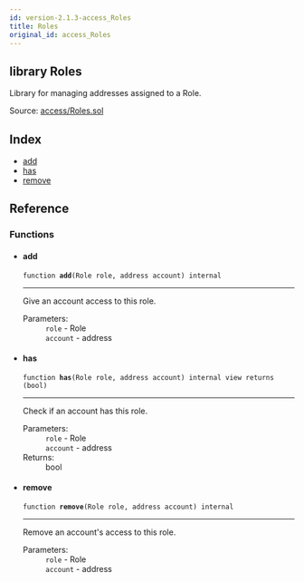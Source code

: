 ```yaml
---
id: version-2.1.3-access_Roles
title: Roles
original_id: access_Roles
---
```


<div class="contract-doc"><div class="contract"><h2 class="contract-header"><span class="contract-kind">library</span> Roles</h2><p class="description">Library for managing addresses assigned to a Role.</p><div class="source">Source: <a href="https://github.com/OpenZeppelin/zeppelin-solidity/blob/v2.1.3/contracts/access/Roles.sol" target="_blank">access/Roles.sol</a></div></div><div class="index"><h2>Index</h2><ul><li><a href="access_Roles.html#add">add</a></li><li><a href="access_Roles.html#has">has</a></li><li><a href="access_Roles.html#remove">remove</a></li></ul></div><div class="reference"><h2>Reference</h2><div class="functions"><h3>Functions</h3><ul><li><div class="item function"><span id="add" class="anchor-marker"></span><h4 class="name">add</h4><div class="body"><code class="signature">function <strong>add</strong><span>(Role role, address account) </span><span>internal </span></code><hr/><div class="description"><p>Give an account access to this role.</p></div><dl><dt><span class="label-parameters">Parameters:</span></dt><dd><div><code>role</code> - Role</div><div><code>account</code> - address</div></dd></dl></div></div></li><li><div class="item function"><span id="has" class="anchor-marker"></span><h4 class="name">has</h4><div class="body"><code class="signature">function <strong>has</strong><span>(Role role, address account) </span><span>internal </span><span>view </span><span>returns  (bool) </span></code><hr/><div class="description"><p>Check if an account has this role.</p></div><dl><dt><span class="label-parameters">Parameters:</span></dt><dd><div><code>role</code> - Role</div><div><code>account</code> - address</div></dd><dt><span class="label-return">Returns:</span></dt><dd>bool</dd></dl></div></div></li><li><div class="item function"><span id="remove" class="anchor-marker"></span><h4 class="name">remove</h4><div class="body"><code class="signature">function <strong>remove</strong><span>(Role role, address account) </span><span>internal </span></code><hr/><div class="description"><p>Remove an account&#x27;s access to this role.</p></div><dl><dt><span class="label-parameters">Parameters:</span></dt><dd><div><code>role</code> - Role</div><div><code>account</code> - address</div></dd></dl></div></div></li></ul></div></div></div>
